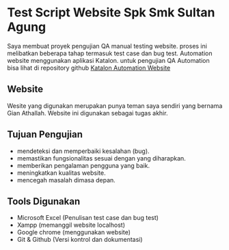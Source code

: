 # Test Script Website Spk Smk Sultan Agung
Saya membuat proyek pengujian QA manual testing website. proses ini melibatkan beberapa tahap termasuk test case dan bug test. Automation website menggunakan aplikasi Katalon. untuk pengujian QA Automation bisa lihat di repository github <a href="https://github.com/AjibBahauddin99/Katalon-Web-Spk-SultanAgung-Automation.git">Katalon Automation Website</a>

## Website
Wesite yang digunakan merupakan punya teman saya sendiri yang bernama Gian Athallah.
Website ini digunakan sebagai tugas akhir.

## Tujuan Pengujian
- mendeteksi dan memperbaiki kesalahan (bug).
- memastikan fungsionalitas sesuai dengan yang diharapkan.
- memberikan pengalaman pengguna yang baik.
- meningkatkan kualitas website.
- mencegah masalah dimasa depan.

## Tools Digunakan
- Microsoft Excel (Penulisan test case dan bug test)
- Xampp (memanggil website localhost)
- Google chrome (menggunakan website)
- Git & Github (Versi kontrol dan dokumentasi)
